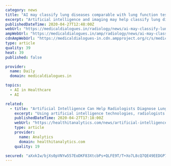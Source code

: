 ```yaml
---
category: news
title: "AI may classify lung diseases comparable with lung function tests"
excerpt: "Artificial intelligence and imaging may help classify lung disease objectively provides results comparable with lung function tests, The study has been published in the American Journal"
publishedDateTime: 2020-04-27T12:48:00Z
webUrl: "https://medicaldialogues.in/radiology/news/ai-may-classify-lung-diseases-comparable-with-lung-function-tests-65216"
ampWebUrl: "https://medicaldialogues.in/amp/radiology/news/ai-may-classify-lung-diseases-comparable-with-lung-function-tests-65216"
cdnAmpWebUrl: "https://medicaldialogues-in.cdn.ampproject.org/c/s/medicaldialogues.in/amp/radiology/news/ai-may-classify-lung-diseases-comparable-with-lung-function-tests-65216"
type: article
quality: 39
heat: 39
published: false

provider:
  name: Daily
  domain: medicaldialogues.in

topics:
  - AI in Healthcare
  - AI

related:
  - title: "Artificial Intelligence Can Help Radiologists Diagnose Lung Disease"
    excerpt: "Using artificial intelligence technologies, radiologists could augment their ability to objectively evaluate and treat lung disease, according to a study published in the American Journal of Roentgenology."
    publishedDateTime: 2020-04-27T17:18:00Z
    webUrl: "https://healthitanalytics.com/news/artificial-intelligence-can-help-radiologists-diagnose-lung-disease"
    type: article
    provider:
      name: Analytics
      domain: healthitanalytics.com
    quality: 19

secured: "aXxkIw/bjXs0pVNYw557EoDKF83XtcbPs+QLFE9T/T+Xo7L8cQ7QE49EEDGP7pUGHawLWuyf0wPthn4y14DX/3Y+siXISi+gPsn7RUWhcMqoOzxdrcIquy7zMFzYUzbBkCR/Gj+Gwe7J/7cFc4Bi41qCIUCrkgoNlBuuEXqpf/pwEcq440v6Tx/B27V8RDd3qiKDlrKvdJzoiLJ/NQfpmkZWDZ/YdhieU+fdVvy4Aad7ZwUsuhbumlfRyBjp9oRPBEieS5q9yTcs4OCbYULxSnaFivv/a4CaMLBft3XXNnSQohgzChGkbXr96NK/8I05DotkSvQ3RlFxMSp/pVmHB5wO3rSTcojWcmPZsILMsfdR2XGKHIMrlvJkT5CGiq/xbxas6qoDgs4WYjDyLP0dc0FHNQ/T1axbyVKaG+tK7jpl6SOxQ5+JqznUY9W0fnq31uwVsTVWPmIUGyI2Q9dcgDF80Yv/Z5VjIP+xQgD3GVo=;yuy7Viz9QhtZGWFX+IZkbw=="
---
```


